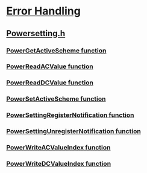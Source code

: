 # [Error Handling](../_debug/index.md)
## [Powersetting.h](index.md)
### [PowerGetActiveScheme function](../powersetting/nf-powersetting-powergetactivescheme.md)
### [PowerReadACValue function](../powersetting/nf-powersetting-powerreadacvalue.md)
### [PowerReadDCValue function](../powersetting/nf-powersetting-powerreaddcvalue.md)
### [PowerSetActiveScheme function](../powersetting/nf-powersetting-powersetactivescheme.md)
### [PowerSettingRegisterNotification function](../powersetting/nf-powersetting-powersettingregisternotification.md)
### [PowerSettingUnregisterNotification function](../powersetting/nf-powersetting-powersettingunregisternotification.md)
### [PowerWriteACValueIndex function](../powersetting/nf-powersetting-powerwriteacvalueindex.md)
### [PowerWriteDCValueIndex function](../powersetting/nf-powersetting-powerwritedcvalueindex.md)
